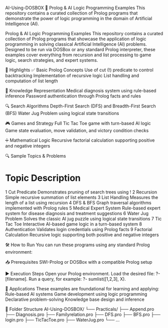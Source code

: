 AI-Using-DOSBOX
🧠 Prolog & AI Logic Programming Examples This repository contains a curated collection of Prolog programs that demonstrate the power of logic programming in the domain of Artificial Intelligence (AI). 

Prolog & AI Logic Programming Examples
This repository contains a curated collection of Prolog programs that showcase the application of logic programming in solving classical Artificial Intelligence (AI) problems. Designed to be run via DOSBox or any standard Prolog interpreter, these examples cover everything from recursion and list processing to game logic, search strategies, and expert systems.

📌 Highlights
✅ Basic Prolog Concepts
Use of cut (!) predicate to control backtracking
Implementation of recursive logic
List handling and computation of list length


🧠 Knowledge Representation
Medical diagnosis system using rule-based inference
Password authentication through Prolog facts and rules


🔍 Search Algorithms
Depth-First Search (DFS) and Breadth-First Search (BFS)
Water Jug Problem using logical state transitions


🎮 Games and Strategy
Full Tic Tac Toe game with turn-based AI logic
Game state evaluation, move validation, and victory condition checks


➗ Mathematical Logic
Recursive factorial calculation supporting positive and negative integers


🔍 Sample Topics & Problems
#	Topic	Description
1	Cut Predicate	Demonstrates pruning of search trees using !
2	Recursion	Simple recursive summation of list elements
3	List Handling	Measures the length of a list using recursion
4	DFS & BFS	Graph traversal algorithms implemented with Prolog rules
5	Medical Expert System	Rule-based expert system for disease diagnosis and treatment suggestions
6	Water Jug Problem	Solves the classic AI jug puzzle using logical state transitions
7	Tic Tac Toe	Interactive AI-based game logic in a turn-based system
8	Authentication	Validates login credentials using Prolog facts
9	Factorial Calculation	Recursive logic supporting both positive and negative integers


🛠️ How to Run
You can run these programs using any standard Prolog environment:


📥 Prerequisites
SWI-Prolog or
DOSBox with a compatible Prolog setup


▶️ Execution Steps
Open your Prolog environment.
Load the desired file:
?- [filename].
Run a query, for example:
?- sumlist([1,2,3], X).


🤖 Applications
These examples are foundational for learning and applying:
Rule-based AI systems
Game development using logic programming
Declarative problem-solving
Knowledge base design and inference


📁 Folder Structure
AI-Using-DOSBOX/
└── Practicals/
    ├── Append.pro
    ├── Diagnosis.pro
    ├── Familyrelation.pro
    ├── DFS.pro
    ├── BFS.pro
    ├── login.pro
    ├── TicTacToe.pro
    ├── WaterJug.pro
    └── ...




